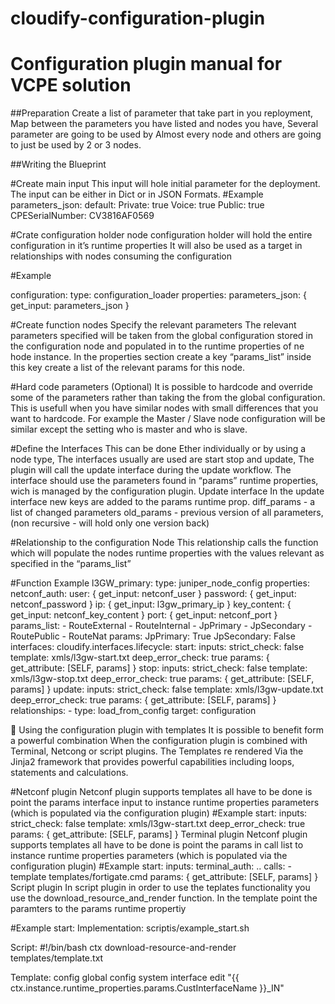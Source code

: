 # cloudify-configuration-plugin

Configuration plugin manual for VCPE solution
====

##Preparation
Create a list of parameter that take part in you reployment,
Map between the parameters you have listed and nodes you have, Several parameter are going to be used by Almost every node and others are going to just be used by 2 or 3 nodes.

##Writing the Blueprint

#Create main input
This input will hole initial parameter for the deployment.
The input can be either in Dict  or in JSON Formats.
#Example
  parameters_json:
    default:
      Private: true
      Voice: true
      Public: true
      CPESerialNumber: CV3816AF0569

#Crate configuration holder node
configuration holder will hold the entire configuration in it’s runtime properties
It will also be used as a target in relationships with nodes consuming the configuration

#Example

  configuration:
    type: configuration_loader
    properties:
      parameters_json: { get_input: parameters_json }

#Create function nodes
Specify the relevant parameters
The relevant parameters specified will be taken from the global configuration stored in the configuration node and populated in to the runtime properties of ne hode instance.
In the properties section create a key “params_list” inside this key create a list of the relevant params for this node.

#Hard code parameters (Optional)
It is possible to hardcode and override  some of the parameters rather than taking the from the global configuration. This is usefull when you have similar nodes with small differences that you want to hardcode. For example the Master / Slave node configuration will be similar except the setting who is master and who is slave.

#Define the Interfaces
This can be done Ether individually or by using a node type,
The interfaces usually are used are start stop and update, The plugin will call the update interface during the update workflow.
The interface should use the parameters found in “params” runtime properties, wich is managed by the configuration plugin.
Update interface 
In the update interface new keys are added to the params runtime prop. 
diff_params - a list of changed parameters
old_params - previous version of all parameters, (non recursive - will hold only one version back)

#Relationship to the configuration Node
This relationship calls the function which will populate the nodes runtime properties with the values relevant as specified in the “params_list”

#Function Example
  l3GW_primary:
    type: juniper_node_config
    properties:
      netconf_auth:
        user: { get_input: netconf_user }
        password: { get_input: netconf_password }
        ip: { get_input: l3gw_primary_ip }
        key_content: { get_input: netconf_key_content }
        port: { get_input: netconf_port }
      params_list:
        - RouteExternal
        - RouteInternal
        - JpPrimary
        - JpSecondary
        - RoutePublic
        - RouteNat
      params:
        JpPrimary: True
        JpSecondary: False
    interfaces:
      cloudify.interfaces.lifecycle:
        start:
          inputs:
            strict_check: false
            template: xmls/l3gw-start.txt
            deep_error_check: true
            params: { get_attribute: [SELF, params] }
        stop:
          inputs:
            strict_check: false
            template: xmls/l3gw-stop.txt
            deep_error_check: true
            params: { get_attribute: [SELF, params] }
        update:
          inputs:
            strict_check: false
            template: xmls/l3gw-update.txt
            deep_error_check: true
            params: { get_attribute: [SELF, params] }
    relationships:
      - type: load_from_config
        target: configuration




Using the configuration plugin with templates
It is possible to benefit form a powerful combination When the configuration plugin is combined with Terminal, Netcong or script plugins.
The Templates re rendered Via the Jinja2 framework that provides powerful capabilities including loops, statements and calculations. 

#Netconf plugin
Netconf plugin supports templates all have to be done is point the params interface input to instance runtime properties parameters (which is populated via the configuration plugin)
#Example
  start:
          inputs:
            strict_check: false
            template: xmls/l3gw-start.txt
            deep_error_check: true
            params: { get_attribute: [SELF, params] }
Terminal plugin
Netconf plugin supports templates all have to be done is point the params in call list  to instance runtime properties parameters (which is populated via the configuration plugin)
#Example
       start:
          inputs:
            terminal_auth:
            ..
            calls:
              - template templates/fortigate.cmd
                params:  { get_attribute: [SELF, params] }
Script plugin
In script plugin in order to use the teplates functionality you use the download_resource_and_render function. In the template point the paramters to the params runtime propertiy

#Example
       start:
         Implementation: scriptis/example_start.sh

Script:
#!/bin/bash
ctx download-resource-and-render templates/template.txt

Template:
config global
config system interface
edit "{{ ctx.instance.runtime_properties.params.CustInterfaceName }}_IN"
